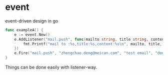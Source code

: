 # event
event-driven design in go 


```go
func exampleA() {
	e := event.New()
	e.AddListener("mail.push", func(mailto string, title string, content string) {
		fmt.Printf("mail to :%s,title:%s,content:%s\n", mailto, title, content)
	})
	e.Fire("mail.push", "zhengchao.deng@meican.com", "test email", "don't reply")
}
```
Things can be done easily with listener-way. 
